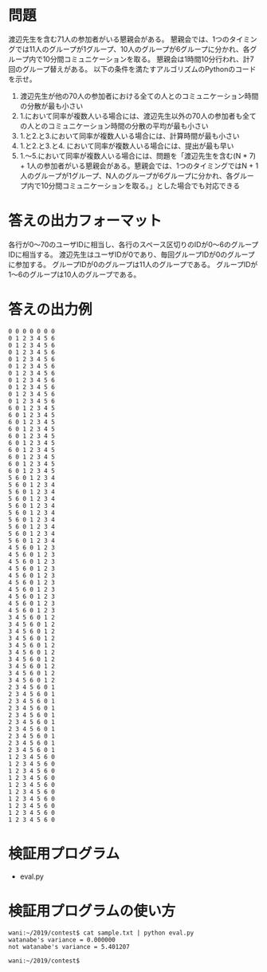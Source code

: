 # 問題
渡辺先生を含む71人の参加者がいる懇親会がある。
懇親会では、1つのタイミングでは11人のグループが1グループ、10人のグループが6グループに分かれ、各グループ内で10分間コミュニケーションを取る。
懇親会は1時間10分行われ、計7回のグループ替えがある。
以下の条件を満たすアルゴリズムのPythonのコードを示せ。

1. 渡辺先生が他の70人の参加者における全ての人とのコミュニケーション時間の分散が最も小さい
2. 1.において同率が複数人いる場合には、渡辺先生以外の70人の参加者も全ての人とのコミュニケーション時間の分散の平均が最も小さい
4. 1.と2.と3.において同率が複数人いる場合には、計算時間が最も小さい
5. 1.と2.と3.と4. において同率が複数人いる場合には、提出が最も早い
6. 1.～5.において同率が複数人いる場合には、問題を「渡辺先生を含む(N * 7) + 1人の参加者がいる懇親会がある。懇親会では、1つのタイミングではN + 1人のグループが1グループ、N人のグループが6グループに分かれ、各グループ内で10分間コミュニケーションを取る。」とした場合でも対応できる


# 答えの出力フォーマット
各行が0～70のユーザIDに相当し、各行のスペース区切りのIDが0～6のグループIDに相当する。
渡辺先生はユーザIDが0であり、毎回グループIDが0のグループに参加する。
グループIDが0のグループは11人のグループである。
グループIDが1～6のグループは10人のグループである。

# 答えの出力例

```
0 0 0 0 0 0 0
0 1 2 3 4 5 6
0 1 2 3 4 5 6
0 1 2 3 4 5 6
0 1 2 3 4 5 6
0 1 2 3 4 5 6
0 1 2 3 4 5 6
0 1 2 3 4 5 6
0 1 2 3 4 5 6
0 1 2 3 4 5 6
0 1 2 3 4 5 6
6 0 1 2 3 4 5
6 0 1 2 3 4 5
6 0 1 2 3 4 5
6 0 1 2 3 4 5
6 0 1 2 3 4 5
6 0 1 2 3 4 5
6 0 1 2 3 4 5
6 0 1 2 3 4 5
6 0 1 2 3 4 5
6 0 1 2 3 4 5
5 6 0 1 2 3 4
5 6 0 1 2 3 4
5 6 0 1 2 3 4
5 6 0 1 2 3 4
5 6 0 1 2 3 4
5 6 0 1 2 3 4
5 6 0 1 2 3 4
5 6 0 1 2 3 4
5 6 0 1 2 3 4
5 6 0 1 2 3 4
4 5 6 0 1 2 3
4 5 6 0 1 2 3
4 5 6 0 1 2 3
4 5 6 0 1 2 3
4 5 6 0 1 2 3
4 5 6 0 1 2 3
4 5 6 0 1 2 3
4 5 6 0 1 2 3
4 5 6 0 1 2 3
4 5 6 0 1 2 3
3 4 5 6 0 1 2
3 4 5 6 0 1 2
3 4 5 6 0 1 2
3 4 5 6 0 1 2
3 4 5 6 0 1 2
3 4 5 6 0 1 2
3 4 5 6 0 1 2
3 4 5 6 0 1 2
3 4 5 6 0 1 2
3 4 5 6 0 1 2
2 3 4 5 6 0 1
2 3 4 5 6 0 1
2 3 4 5 6 0 1
2 3 4 5 6 0 1
2 3 4 5 6 0 1
2 3 4 5 6 0 1
2 3 4 5 6 0 1
2 3 4 5 6 0 1
2 3 4 5 6 0 1
2 3 4 5 6 0 1
1 2 3 4 5 6 0
1 2 3 4 5 6 0
1 2 3 4 5 6 0
1 2 3 4 5 6 0
1 2 3 4 5 6 0
1 2 3 4 5 6 0
1 2 3 4 5 6 0
1 2 3 4 5 6 0
1 2 3 4 5 6 0
1 2 3 4 5 6 0
```


# 検証用プログラム

- eval.py

# 検証用プログラムの使い方

```
wani:~/2019/contest$ cat sample.txt | python eval.py
watanabe's variance = 0.000000
not watanabe's variance = 5.401207

wani:~/2019/contest$
```
